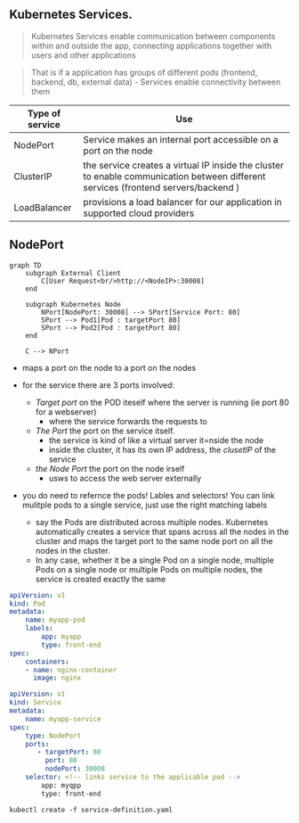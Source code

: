 ## Kubernetes Services.

> Kubernetes Services enable communication between components within and outside the app, connecting applications together with users and other applications

> That is if a application has groups of different pods (frontend, backend, db, external data) - Services enable connectivity between them 

| Type of service | Use |
| --- | --- |
| NodePort | Service makes an internal port accessible on a port on the node |
| ClusterIP | the service creates a virtual IP inside the cluster to enable communication between different services (frontend servers/backend ) |
| LoadBalancer | provisions a load balancer for our application in supported cloud providers |

## NodePort

```mermaid
graph TD
    subgraph External Client
        C[User Request<br/>http://<NodeIP>:30008]
    end
    
    subgraph Kubernetes Node
        NPort[NodePort: 30008] --> SPort[Service Port: 80]
        SPort --> Pod1[Pod : targetPort 80]
        SPort --> Pod2[Pod : targetPort 80]
    end
    
    C --> NPort
```

*  maps a port on the node to a port on the nodes
*  for the service there are 3 ports involved:
    * _Target port_ on the POD iteself where the server is running (ie port 80 for a webserver)
        * where the service forwards the requests to
    * _The Port_ the port on the service itself.
        * the service is kind of like a virtual server it=nside the node
        * inside the cluster, it has its own IP address, the _clusetIP_ of the service
    * _the Node Port_ the port on the node irself
        * usws to access the web server externally

* you do need to refernce the pods!  Lables and selectors!  You can link mulitple pods to a single service, just use the right matching labels
    * say the Pods are distributed across multiple nodes. Kubernetes automatically creates a service that spans across all the nodes in the cluster and maps the target port to the same node port on all the nodes in the cluster.
    * In any case, whether it be a single Pod on a single node, multiple Pods on a single node or multiple Pods on multiple nodes, the service is created exactly the same

```pod.yaml
apiVersion: v1
kind: Pod
metadata:
    name: myapp-pod
    labels:
        app: myapp
        type: front-end
spec:
    containers:
    - name: nginx-container
      image: nginx
```


```service-definition.yaml
apiVersion: v1
kind: Service
metadata:
    name: myapp-service
spec:
    type: NodePort
    ports:
       - targetPort: 80
         port: 80
         nodePort: 30008
    selector: <!-- links service to the applicable pod -->
        app: myqpp
        type: front-end  
```

```kubectl create -f service-definition.yaml```